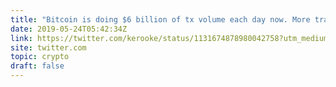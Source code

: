 ```yaml
---
title: "Bitcoin is doing $6 billion of tx volume each day now. More transaction volume than American Express and Square combined."
date: 2019-05-24T05:42:34Z
link: https://twitter.com/kerooke/status/1131674878980042758?utm_medium=RSS&utm_source=hune
site: twitter.com
topic: crypto
draft: false
---
```

